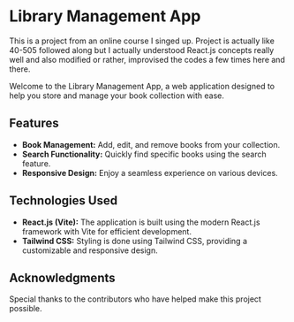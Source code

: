 # Library Management App

This is a project from an online course I singed up. Project is actually like 40-505 followed along but I actually understood React.js concepts 
really well and also modified or rather, improvised the codes a few times here and there.

Welcome to the Library Management App, a web application designed to help you store and manage your book collection with ease.

## Features

- **Book Management:** Add, edit, and remove books from your collection.
- **Search Functionality:** Quickly find specific books using the search feature.
- **Responsive Design:** Enjoy a seamless experience on various devices.

## Technologies Used

- **React.js (Vite):** The application is built using the modern React.js framework with Vite for efficient development.
- **Tailwind CSS:** Styling is done using Tailwind CSS, providing a customizable and responsive design.

## Acknowledgments

Special thanks to the contributors who have helped make this project possible.

